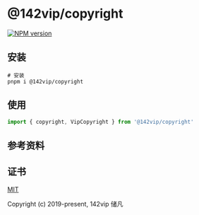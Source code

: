 # @142vip/copyright

[![NPM version](https://img.shields.io/npm/v/@142vip/copyright?labelColor=0b3d52&color=1da469&label=version)](https://www.npmjs.com/package/@142vip/copyright)

## 安装

```shell
# 安装
pnpm i @142vip/copyright
```

## 使用

```ts
import { copyright, VipCopyright } from '@142vip/copyright'
```

## 参考资料

## 证书

[MIT](https://opensource.org/license/MIT)

Copyright (c) 2019-present, 142vip 储凡
